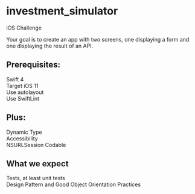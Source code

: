 # investment_simulator

iOS Challenge

Your goal is to create an app with two screens, one displaying a form and one displaying the result of an API.

## Prerequisites:
Swift 4\
Target iOS 11\
Use autolayout\
Use SwiftLint

## Plus:
Dynamic Type\
Accessibility\
NSURLSession Codable

## What we expect
Tests, at least unit tests\
Design Pattern and Good Object Orientation Practices
